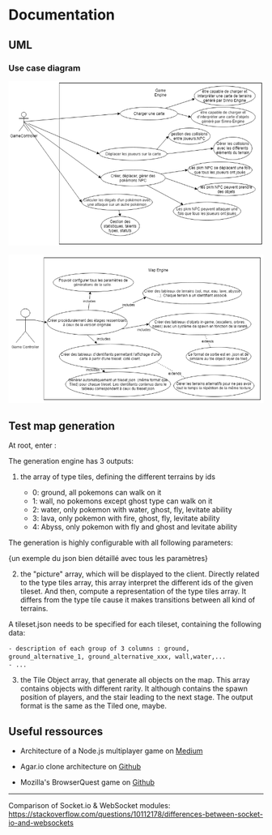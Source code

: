 # Documentation

## UML

### Use case diagram

![gameEngineUseCaseDiagram](uml/gameEngineUseCaseDiagram.png)

![mapEngineUseCaseDiagram](uml/mapEngineUseCaseDiagram.png)

## Test map generation

At root, enter :

The generation engine has 3 outputs:

1) the array of type tiles, defining the different terrains by ids

    - 0: ground, all pokemons can walk on it
    - 1: wall, no pokemons except ghost type can walk on it
    - 2: water, only pokemon with water, ghost, fly, levitate ability
    - 3: lava, only pokemon with fire, ghost, fly, levitate ability
    - 4: Abyss, only pokemon with fly and ghost and levitate ability

The generation is highly configurable with all following parameters:

{un exemple du json bien détaillé avec tous les paramètres}

2) the "picture" array, which will be displayed to the client. Directly related to the type tiles array, this array interpret the different ids of the given tileset. And then, compute a representation of the type tiles array. It differs from the type tile cause it makes transitions between all kind of terrains.

A tileset.json needs to be specified for each tileset, containing the following data:
    
    - description of each group of 3 columns : ground, ground_alternative_1, ground_alternative_xxx, wall,water,...
    - ...

3) the Tile Object array, that generate all objects on the map. This array contains objects with different rarity. It although contains the spawn position of players, and the stair leading to the next stage. The output format is the same as the Tiled one, maybe.

## Useful ressources

+ Architecture of a Node.js multiplayer game on [Medium](https://medium.com/@MichalMecinski/architecture-of-a-node-js-multiplayer-game-a9365356cb9)

+ Agar.io clone architecture on [Github](https://github.com/huytd/agar.io-clone/wiki/Game-Architecture)

+ Mozilla's BrowserQuest game on [Github](https://github.com/mozilla/BrowserQuest)

------

Comparison of Socket.io & WebSocket modules:
https://stackoverflow.com/questions/10112178/differences-between-socket-io-and-websockets
